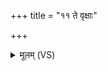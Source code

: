 +++
title = "११ ते वृक्षाः"

+++
<details><summary>मूलम् (VS)</summary>

ते वृ॒क्षाः स॒ह ति॑ष्ठति ॥
</details>